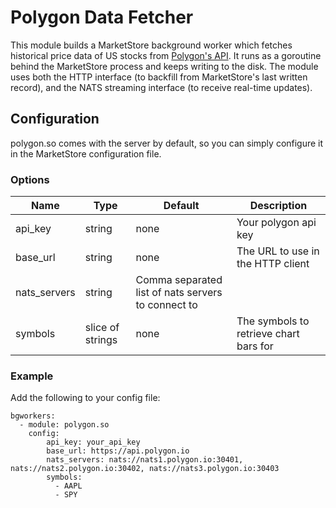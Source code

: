 # Polygon Data Fetcher

This module builds a MarketStore background worker which fetches historical
price data of US stocks from [Polygon's API](https://polygon.io/).  It runs
as a goroutine behind the MarketStore process and keeps writing to the disk.
The module uses both the HTTP interface (to backfill from MarketStore's last
written record), and the NATS streaming interface (to receive real-time updates).

## Configuration
polygon.so comes with the server by default, so you can simply configure it
in the MarketStore configuration file.

### Options
Name | Type | Default | Description
--- | --- | --- | ---
api_key | string | none | Your polygon api key
base_url | string | none | The URL to use in the HTTP client
nats_servers | string | Comma separated list of nats servers to connect to
symbols | slice of strings | none | The symbols to retrieve chart bars for

### Example
Add the following to your config file:
```
bgworkers:
  - module: polygon.so
    config:
        api_key: your_api_key
        base_url: https://api.polygon.io
        nats_servers: nats://nats1.polygon.io:30401, nats://nats2.polygon.io:30402, nats://nats3.polygon.io:30403
        symbols:
          - AAPL
          - SPY
```
